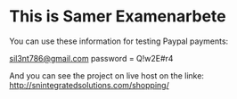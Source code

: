 # This is Samer Examenarbete 
You can use these information for testing Paypal payments:

sil3nt786@gmail.com
password = Q!w2E#r4

And you can see the project on live host on the linke:
http://snintegratedsolutions.com/shopping/
